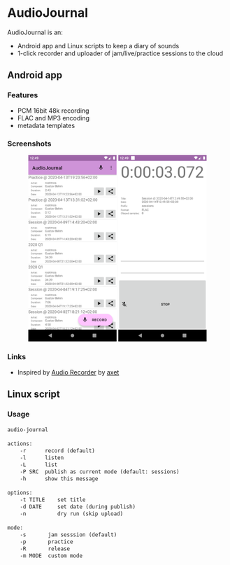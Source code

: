 # AudioJournal

AudioJournal is an:
* Android app and Linux scripts to keep a diary of sounds
* 1-click recorder and uploader of jam/live/practice sessions to the cloud

## Android app
### Features
* PCM 16bit 48k recording
* FLAC and MP3 encoding
* metadata templates

### Screenshots
<p align="center">
  <img src="android/screenshots/main.png" width="40%"/>
  <img src="android/screenshots/recording.png" width="40%"/>
</p>

### Links
* Inspired by [Audio Recorder](https://f-droid.org/en/packages/com.github.axet.audiorecorder/)
  by [axet](https://gitlab.com/axet)

## Linux script

### Usage
```
audio-journal

actions:
    -r      record (default)
    -l      listen
    -L      list
    -P SRC  publish as current mode (default: sessions)
    -h      show this message

options:
    -t TITLE    set title
    -d DATE     set date (during publish)
    -n          dry run (skip upload)

mode:
    -s       jam sesssion (default)
    -p       practice
    -R       release
    -m MODE  custom mode
```
